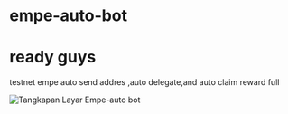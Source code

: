 # empe-auto-bot
# ready guys
testnet empe auto send addres ,auto delegate,and auto claim reward full

![Tangkapan Layar Empe-auto bot](https://github.com/bactiar291/empe-auto-bot/raw/main/Screenshot%20(195).png)

